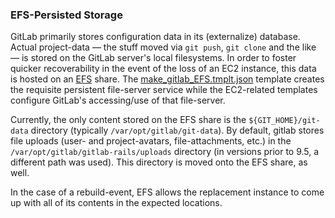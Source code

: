 ### EFS-Persisted Storage

GitLab primarily stores configuration data in its (externalize) database. Actual project-data &mdash; the stuff moved via `git push`, `git clone` and the like &mdash; is stored on the GitLab server's local filesystems. In order to foster quicker recoverability in the event of the loss of an EC2 instance, this data is hosted on an [EFS](https://aws.amazon.com/efs/) share. The [make_gitlab_EFS.tmplt.json](/Templates/make_gitlab_EFS.tmplt.json) template creates the requisite persistent file-server service while the EC2-related templates configure GitLab's accessing/use of that file-server.

Currently, the only content stored on the EFS share is the `${GIT_HOME}/git-data` directory (typically `/var/opt/gitlab/git-data`). By default, gitlab stores file uploads (user- and project-avatars, file-attachments, etc.) in the `/var/opt/gitlab/gitlab-rails/uploads` directory (in versions prior to 9.5, a different path was used). This directory is moved onto the EFS share, as well.

In the case of a rebuild-event, EFS allows the replacement instance to come up with all of its contents in the expected locations.
